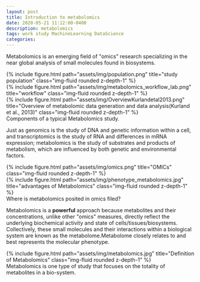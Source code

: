 ```yaml
---
layout: post
title: Introduction to metabolomics
date: 2020-05-21 11:12:00-0400
description: metabolomics
tags: work study MachineLearning DataScience
categories: 
---
```


Metabolomics is an emerging field of "omics" research specializing in the near global analysis of small molecules found in biosystems. 

<div class="row">
    <div class="col-sm mt-3 mt-md-0">
        {% include figure.html path="assets/img/population.png" title="study population" class="img-fluid rounded z-depth-1" %}
    </div>
    <div class="col-sm mt-3 mt-md-0">
        {% include figure.html path="assets/img/metabolomics_workflow_lab.png" title="workflow" class="img-fluid rounded z-depth-1" %}
    </div>
    <div class="col-sm mt-3 mt-md-0">
        {% include figure.html path="assets/img/OverviewKurlandetal2013.png" title="Overview of metabolomic data generation and data analysis(Kurland et al., 2013)" class="img-fluid rounded z-depth-1" %}
    </div>
</div>
<div class="caption">
    Components of a typical Metabolomics study.
</div>


Just as genomics is the study of DNA and genetic information within a cell, and transcriptomics is the study of RNA and differences in mRNA expression; metabolomics is the study of substrates and products of metabolism, which are influenced by both genetic and environmental factors.

<div class="row justify-content-sm-center">
    <div class="col-sm-8 mt-3 mt-md-0">
        {% include figure.html path="assets/img/omics.png" title="OMICs" class="img-fluid rounded z-depth-1" %}
    </div>
    <div class="col-sm-4 mt-3 mt-md-0">
        {% include figure.html path="assets/img/phenotype_metabolomics.jpg" title="advantages of Metabolomics" class="img-fluid rounded z-depth-1" %}
    </div>
</div>
<div class="caption">
    Where is metabolomics posited in omics filed?
</div>

Metabolomics is a **powerful** approach because metabolites and their concentrations, unlike other "omics" measures, directly reflect the underlying biochemical activity and state of cells/tissues/biosystems. Collectively, these small molecules and their interactions within a biological system are known as the metabolome.Metabolome closely relates to and best represents the molecular phenotype. 

<div class="row">
    <div class="col-sm mt-3 mt-md-0">
        {% include figure.html path="assets/img/metabolomics.jpg" title="Definition of Metabolomics" class="img-fluid rounded z-depth-1" %}
    </div>
</div>
<div class="caption">
    Metabolomics is one type of study that focuses on the totality of metabolites in a bio-system.
</div>


